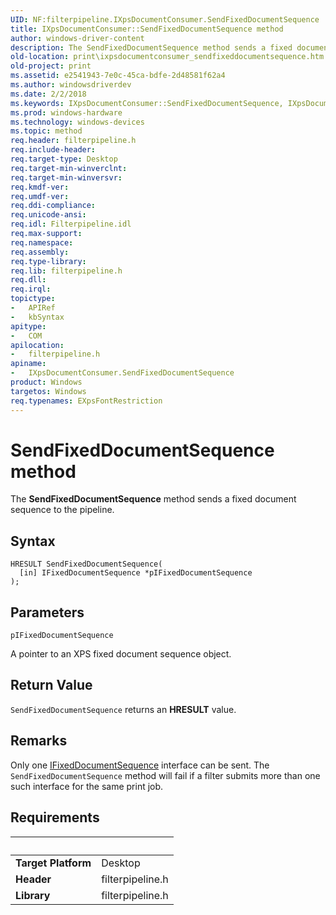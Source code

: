 ```yaml
---
UID: NF:filterpipeline.IXpsDocumentConsumer.SendFixedDocumentSequence
title: IXpsDocumentConsumer::SendFixedDocumentSequence method
author: windows-driver-content
description: The SendFixedDocumentSequence method sends a fixed document sequence to the pipeline.
old-location: print\ixpsdocumentconsumer_sendfixeddocumentsequence.htm
old-project: print
ms.assetid: e2541943-7e0c-45ca-bdfe-2d48581f62a4
ms.author: windowsdriverdev
ms.date: 2/2/2018
ms.keywords: IXpsDocumentConsumer::SendFixedDocumentSequence, IXpsDocumentConsumer, IXpsDocumentConsumer interface [Print Devices], SendFixedDocumentSequence method, SendFixedDocumentSequence, SendFixedDocumentSequence method [Print Devices], SendFixedDocumentSequence method [Print Devices], IXpsDocumentConsumer interface, print.ixpsdocumentconsumer_sendfixeddocumentsequence, filterpipeline_cd741d5b-4069-4a67-8add-b5c2701699f6.xml, filterpipeline/IXpsDocumentConsumer::SendFixedDocumentSequence
ms.prod: windows-hardware
ms.technology: windows-devices
ms.topic: method
req.header: filterpipeline.h
req.include-header: 
req.target-type: Desktop
req.target-min-winverclnt: 
req.target-min-winversvr: 
req.kmdf-ver: 
req.umdf-ver: 
req.ddi-compliance: 
req.unicode-ansi: 
req.idl: Filterpipeline.idl
req.max-support: 
req.namespace: 
req.assembly: 
req.type-library: 
req.lib: filterpipeline.h
req.dll: 
req.irql: 
topictype:
-	APIRef
-	kbSyntax
apitype:
-	COM
apilocation:
-	filterpipeline.h
apiname:
-	IXpsDocumentConsumer.SendFixedDocumentSequence
product: Windows
targetos: Windows
req.typenames: EXpsFontRestriction
---
```



# SendFixedDocumentSequence method
The <b>SendFixedDocumentSequence</b> method sends a fixed document sequence to the pipeline.

## Syntax

````
HRESULT SendFixedDocumentSequence(
  [in] IFixedDocumentSequence *pIFixedDocumentSequence
);
````

## Parameters

`pIFixedDocumentSequence`

A pointer to an XPS fixed document sequence object.


## Return Value

<code>SendFixedDocumentSequence</code> returns an <b>HRESULT</b> value.

## Remarks

Only one <a href="..\filterpipeline\nn-filterpipeline-ifixeddocumentsequence.md">IFixedDocumentSequence</a> interface can be sent. The <code>SendFixedDocumentSequence</code> method will fail if a filter submits more than one such interface for the same print job.

## Requirements
| &nbsp; | &nbsp; |
| ---- |:---- |
| **Target Platform** | Desktop |
| **Header** | filterpipeline.h |
| **Library** | filterpipeline.h |